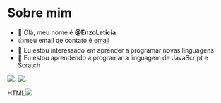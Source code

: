 # Sobre mim

- 👋 Olá, meu nome é **@EnzoLeticia**
- :+1:meu email de contato é [email](enzo.bernardino@escola.pr.gov.br)
- 👀 Eu estou interessado em aprender a programar novas linguagens 
- 🌱 Eu estou aprendendo a programar a linguagem de JavaScript e Scratch

 ![.](https://img.shields.io/badge/Scratch-4D97FF?style=for-the-badge&logo=Scratch&logoColor=white)
 ![.](https://img.shields.io/badge/JavaScript-323330?style=for-the-badge&logo=javascript&logoColor=F7DF1E)
 
HTML<img src="https://img.shields.io/badge/Scratch-4D97FF?style=for-the-badge&logo=Scratch&logoColor=white" />
